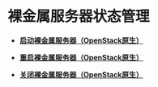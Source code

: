 # 裸金属服务器状态管理<a name="bms_api_0711"></a>

-   **[启动裸金属服务器（OpenStack原生）](启动裸金属服务器（OpenStack原生）.md)**  

-   **[重启裸金属服务器（OpenStack原生）](重启裸金属服务器（OpenStack原生）.md)**  

-   **[关闭裸金属服务器（OpenStack原生）](关闭裸金属服务器（OpenStack原生）.md)**  


